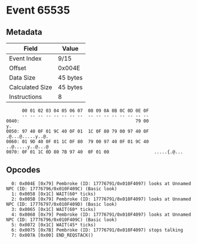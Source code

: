 # Event 65535

## Metadata

| Field           | Value    |
|-----------------|----------|
| Event Index     | 9/15     |
| Offset          | 0x004E   |
| Data Size       | 45 bytes |
| Calculated Size | 45 bytes |
| Instructions    | 8        |

```
      00 01 02 03 04 05 06 07  08 09 0A 0B 0C 0D 0E 0F
      -- -- -- -- -- -- -- --  -- -- -- -- -- -- -- --
0040:                                            79 00                y.
0050: 97 40 0F 01 9C 40 0F 01  1C 0F 80 79 00 97 40 0F  .@...@.....y..@.
0060: 01 9D 40 0F 01 1C 0F 80  79 00 97 40 0F 01 9C 40  ..@.....y..@...@
0070: 0F 01 1C 0D 80 7B 97 40  0F 01 00                 .....{.@...     
```

## Opcodes

```
  0: 0x004E [0x79] Pembroke (ID: 17776791/0x010F4097) looks at Unnamed NPC (ID: 17776796/0x010F409C) (Basic look)
  1: 0x0058 [0x1C] WAIT(60* ticks)
  2: 0x005B [0x79] Pembroke (ID: 17776791/0x010F4097) looks at Unnamed NPC (ID: 17776797/0x010F409D) (Basic look)
  3: 0x0065 [0x1C] WAIT(60* ticks)
  4: 0x0068 [0x79] Pembroke (ID: 17776791/0x010F4097) looks at Unnamed NPC (ID: 17776796/0x010F409C) (Basic look)
  5: 0x0072 [0x1C] WAIT(45* ticks)
  6: 0x0075 [0x7B] Pembroke (ID: 17776791/0x010F4097) stops talking
  7: 0x007A [0x00] END_REQSTACK()
```
